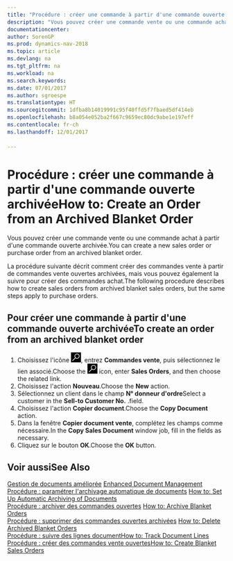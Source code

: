 ```yaml
---
title: "Procédure : créer une commande à partir d'une commande ouverte archivée"
description: "Vous pouvez créer une commande vente ou une commande achat à partir d'une commande ouverte archivée."
documentationcenter: 
author: SorenGP
ms.prod: dynamics-nav-2018
ms.topic: article
ms.devlang: na
ms.tgt_pltfrm: na
ms.workload: na
ms.search.keywords: 
ms.date: 07/01/2017
ms.author: sgroespe
ms.translationtype: HT
ms.sourcegitcommit: 1dfba8b14019991c95f40ffd5f7fbaed5df414eb
ms.openlocfilehash: b8a054e052ba2f667c9659ec80dc9abe1e197eff
ms.contentlocale: fr-ch
ms.lasthandoff: 12/01/2017

---
```

# <a name="how-to-create-an-order-from-an-archived-blanket-order"></a><span data-ttu-id="59923-103">Procédure : créer une commande à partir d'une commande ouverte archivée</span><span class="sxs-lookup"><span data-stu-id="59923-103">How to: Create an Order from an Archived Blanket Order</span></span>
<span data-ttu-id="59923-104">Vous pouvez créer une commande vente ou une commande achat à partir d'une commande ouverte archivée.</span><span class="sxs-lookup"><span data-stu-id="59923-104">You can create a new sales order or purchase order from an archived blanket order.</span></span>  

<span data-ttu-id="59923-105">La procédure suivante décrit comment créer des commandes vente à partir de commandes vente ouvertes archivées, mais vous pouvez également la suivre pour créer des commandes achat.</span><span class="sxs-lookup"><span data-stu-id="59923-105">The following procedure describes how to create sales orders from archived blanket sales orders, but the same steps apply to purchase orders.</span></span>  

## <a name="to-create-an-order-from-an-archived-blanket-order"></a><span data-ttu-id="59923-106">Pour créer une commande à partir d'une commande ouverte archivée</span><span class="sxs-lookup"><span data-stu-id="59923-106">To create an order from an archived blanket order</span></span>  

1.  <span data-ttu-id="59923-107">Choisissez l'icône ![Page ou état pour la recherche](../../media/ui-search/search_small.png "icône Page ou état pour la recherche"), entrez **Commandes vente**, puis sélectionnez le lien associé.</span><span class="sxs-lookup"><span data-stu-id="59923-107">Choose the ![Search for Page or Report](../../media/ui-search/search_small.png "Search for Page or Report icon") icon, enter **Sales Orders**, and then choose the related link.</span></span>  
2.  <span data-ttu-id="59923-108">Choisissez l'action **Nouveau**.</span><span class="sxs-lookup"><span data-stu-id="59923-108">Choose the **New** action.</span></span>   
3.  <span data-ttu-id="59923-109">Sélectionnez un client dans le champ **N° donneur d'ordre**</span><span class="sxs-lookup"><span data-stu-id="59923-109">Select a customer in the **Sell-to Customer No.**</span></span> <span data-ttu-id="59923-110">.</span><span class="sxs-lookup"><span data-stu-id="59923-110">field.</span></span>  
4.  <span data-ttu-id="59923-111">Choisissez l'action **Copier document**.</span><span class="sxs-lookup"><span data-stu-id="59923-111">Choose the **Copy Document** action.</span></span>  
5.  <span data-ttu-id="59923-112">Dans la fenêtre **Copier document vente**, complétez les champs comme nécessaire.</span><span class="sxs-lookup"><span data-stu-id="59923-112">In the **Copy Sales Document** window job, fill in the fields as necessary.</span></span>
6.  <span data-ttu-id="59923-113">Cliquez sur le bouton **OK**.</span><span class="sxs-lookup"><span data-stu-id="59923-113">Choose the **OK** button.</span></span>  

## <a name="see-also"></a><span data-ttu-id="59923-114">Voir aussi</span><span class="sxs-lookup"><span data-stu-id="59923-114">See Also</span></span>  
 <span data-ttu-id="59923-115">[Gestion de documents améliorée](enhanced-document-management.md) </span><span class="sxs-lookup"><span data-stu-id="59923-115">[Enhanced Document Management](enhanced-document-management.md) </span></span>  
 <span data-ttu-id="59923-116">[Procédure : paramétrer l'archivage automatique de documents](how-to-set-up-automatic-archiving-of-documents.md) </span><span class="sxs-lookup"><span data-stu-id="59923-116">[How to: Set Up Automatic Archiving of Documents](how-to-set-up-automatic-archiving-of-documents.md) </span></span>  
 <span data-ttu-id="59923-117">[Procédure : archiver des commandes ouvertes](how-to-archive-blanket-orders.md) </span><span class="sxs-lookup"><span data-stu-id="59923-117">[How to: Archive Blanket Orders](how-to-archive-blanket-orders.md) </span></span>  
 <span data-ttu-id="59923-118">[Procédure : supprimer des commandes ouvertes archivées](how-to-delete-archived-blanket-orders.md) </span><span class="sxs-lookup"><span data-stu-id="59923-118">[How to: Delete Archived Blanket Orders](how-to-delete-archived-blanket-orders.md) </span></span>  
 [<span data-ttu-id="59923-119">Procédure : suivre des lignes document</span><span class="sxs-lookup"><span data-stu-id="59923-119">How to: Track Document Lines</span></span>](how-to-track-document-lines.md)  
 [<span data-ttu-id="59923-120">Procédure : créer des commandes vente ouvertes</span><span class="sxs-lookup"><span data-stu-id="59923-120">How to: Create Blanket Sales Orders</span></span>](../../sales-how-to-create-blanket-sales-orders.md) 

